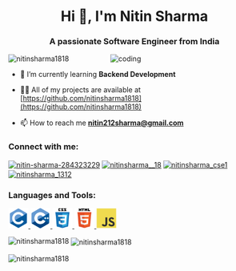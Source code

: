 <h1 align="center">Hi 👋, I'm Nitin Sharma</h1>
<h3 align="center">A passionate Software Engineer from India</h3>

<img align="right" alt="coding" width="300" src="https://miro.medium.com/max/1360/0*7Q3yvSIv_t0ioJ-Z.gif">

<p align="left"> <img src="https://komarev.com/ghpvc/?username=nitinsharma1818&label=Profile%20views&color=0e75b6&style=flat" alt="nitinsharma1818" /> </p>

- 🌱 I’m currently learning **Backend Development**

- 👨‍💻 All of my projects are available at [https://github.com/nitinsharma1818](https://github.com/nitinsharma1818)

- 📫 How to reach me **nitin212sharma@gmail.com**

<h3 align="left">Connect with me:</h3>
<p align="left">
<a href="https://linkedin.com/in/nitin-sharma-284323229" target="blank"><img align="center" src="https://raw.githubusercontent.com/rahuldkjain/github-profile-readme-generator/master/src/images/icons/Social/linked-in-alt.svg" alt="nitin-sharma-284323229" height="30" width="40" /></a>
<a href="https://instagram.com/nitinsharma__18" target="blank"><img align="center" src="https://raw.githubusercontent.com/rahuldkjain/github-profile-readme-generator/master/src/images/icons/Social/instagram.svg" alt="nitinsharma__18" height="30" width="40" /></a>
<a href="https://www.hackerrank.com/nitinsharma_cse1" target="blank"><img align="center" src="https://raw.githubusercontent.com/rahuldkjain/github-profile-readme-generator/master/src/images/icons/Social/hackerrank.svg" alt="nitinsharma_cse1" height="30" width="40" /></a>
<a href="https://www.leetcode.com/nitinsharma_1312" target="blank"><img align="center" src="https://raw.githubusercontent.com/rahuldkjain/github-profile-readme-generator/master/src/images/icons/Social/leet-code.svg" alt="nitinsharma_1312" height="30" width="40" /></a>
</p>

<h3 align="left">Languages and Tools:</h3>
<p align="left"> <a href="https://www.cprogramming.com/" target="_blank" rel="noreferrer"> <img src="https://raw.githubusercontent.com/devicons/devicon/master/icons/c/c-original.svg" alt="c" width="40" height="40"/> </a> <a href="https://www.w3schools.com/cpp/" target="_blank" rel="noreferrer"> <img src="https://raw.githubusercontent.com/devicons/devicon/master/icons/cplusplus/cplusplus-original.svg" alt="cplusplus" width="40" height="40"/> </a> <a href="https://www.w3schools.com/css/" target="_blank" rel="noreferrer"> <img src="https://raw.githubusercontent.com/devicons/devicon/master/icons/css3/css3-original-wordmark.svg" alt="css3" width="40" height="40"/> </a> <a href="https://www.w3.org/html/" target="_blank" rel="noreferrer"> <img src="https://raw.githubusercontent.com/devicons/devicon/master/icons/html5/html5-original-wordmark.svg" alt="html5" width="40" height="40"/> </a> <a href="https://developer.mozilla.org/en-US/docs/Web/JavaScript" target="_blank" rel="noreferrer"> <img src="https://raw.githubusercontent.com/devicons/devicon/master/icons/javascript/javascript-original.svg" alt="javascript" width="40" height="40"/> </a> </p>

<p><img align="left" src="https://github-readme-stats.vercel.app/api/top-langs?username=nitinsharma1818&show_icons=true&locale=en&layout=compact" alt="nitinsharma1818" /></p>

<p>&nbsp;<img align="center" src="https://github-readme-stats.vercel.app/api?username=nitinsharma1818&show_icons=true&locale=en" alt="nitinsharma1818" /></p>

<p><img align="center" src="https://github-readme-streak-stats.herokuapp.com/?user=nitinsharma1818&" alt="nitinsharma1818" /></p>

